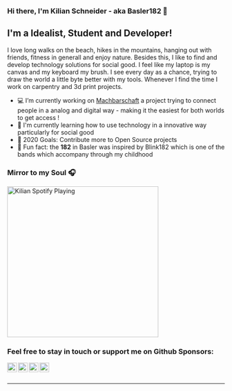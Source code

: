 ### Hi there, I'm Kilian Schneider - aka Basler182 👋

## I'm a Idealist, Student and Developer!
I love long walks on the beach, hikes in the mountains, hanging out with friends, fitness in generall and enjoy nature. Besides this, I like to find and develop technology solutions for social good. I feel like my laptop is my canvas and my keyboard my brush. I see every day as a chance, trying to draw the world a little byte better with my tools. Whenever I find the time I work on carpentry and 3d print projects.

- 💻 I’m currently working on [Machbarschaft] a project trying to connect people in a analog and digital way - making it the easiest for both worlds to get access !
- 📖 I'm currently learning how to use technology in a innovative way particularly for social good
- 🌴 2020 Goals: Contribute more to Open Source projects
- 🐬 Fun fact: the **182** in Basler was inspired by Blink182 which is one of the bands which accompany through my childhood

### Mirror to my Soul 🎧
[<img src="https://spotifycurplaying.basler182.vercel.app/api/spotify-playing" alt="Kilian Spotify Playing" width="350" />](https://open.spotify.com/user/1184655019)

### Feel free to stay in touch or support me on Github Sponsors:

[<img align="left" alt="Kilian Schneider | LinkedIn" width="22px" src="https://cdn.jsdelivr.net/npm/simple-icons@v3/icons/linkedin.svg" />][linkedin]
[<img align="left" alt="Kilian Schneider | Instagram" width="22px" src="https://cdn.jsdelivr.net/npm/simple-icons@v3/icons/instagram.svg" />][instagram]
[<img align="left" alt="Kilian Schneider | Github Sponsors" width="22px" src="https://cdn.jsdelivr.net/npm/simple-icons@v3/icons/github.svg" />][github]
[<img align="left" alt="Kilian Schneider | Email" width="22px" src="https://cdn.jsdelivr.net/npm/simple-icons@3.5.0/icons/gmail.svg" />][email]


<br />
<br />

---
[instagram]: https://instagram.com/basler182
[linkedin]: https://www.linkedin.com/in/kilianschneider/
[github]: https://github.com/sponsors/Basler182
[email]: showdialog@web.de
[Machbarschaft]: https://www.machbarschaft.jetzt
